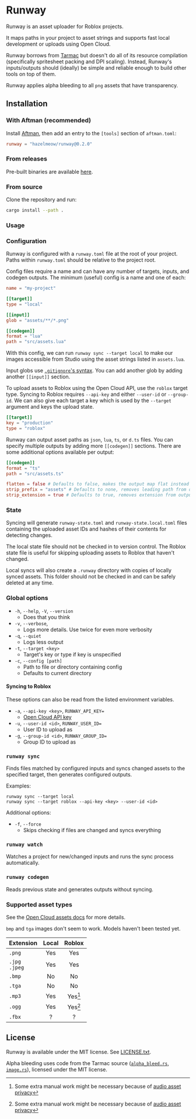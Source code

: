 # Runway
Runway is an asset uploader for Roblox projects.

It maps paths in your project to asset strings
and supports fast local development or uploads using Open Cloud.

Runway borrows from [Tarmac](https://github.com/rojo-rbx/tarmac)
but doesn't do all of its resource compilation (specifically spritesheet packing and DPI scaling).
Instead, Runway's inputs/outputs should (ideally) be simple and reliable enough
to build other tools on top of them.

Runway applies alpha bleeding to all `png` assets that have transparency.

## Installation

### With Aftman (recommended)
Install [Aftman](https://github.com/LPGhatguy/aftman),
then add an entry to the `[tools]` section of `aftman.toml`:
```toml
runway = "hazelmeow/runway@0.2.0"
```

### From releases
Pre-built binaries are available [here](https://github.com/hazelmeow/runway/releases).

### From source
Clone the repository and run:
```bash
cargo install --path .
```

### Usage

### Configuration
Runway is configured with a `runway.toml` file at the root of your project.
Paths within `runway.toml` should be relative to the project root.

Config files require a name and can have any number of targets, inputs, and codegen outputs.
The minimum (useful) config is a name and one of each:
```toml
name = "my-project"

[[target]]
type = "local"

[[input]]
glob = "assets/**/*.png"

[[codegen]]
format = "lua"
path = "src/assets.lua"
```
With this config, we can run `runway sync --target local` to make our images accessible from Studio
using the asset strings listed in `assets.lua`.

Input globs use [`.gitignore`'s syntax](https://git-scm.com/docs/gitignore#_pattern_format).
You can add another glob by adding another `[[input]]` section.

To upload assets to Roblox using the Open Cloud API, use the `roblox` target type.
Syncing to Roblox requires `--api-key` and either `--user-id` or `--group-id`.
We can also give each target a key which is used by the `--target` argument and keys the upload state.
```toml
[[target]]
key = "production"
type = "roblox"
```

Runway can output asset paths as `json`, `lua`, `ts`, or `d.ts` files.
You can specify multiple outputs by adding more `[[codegen]]` sections.
There are some additional options available per output:
```toml
[[codegen]]
format = "ts"
path = "src/assets.ts"

flatten = false # Defaults to false, makes the output map flat instead of nesting by path
strip_prefix = "assets" # Defaults to none, removes leading path from output map
strip_extension = true # Defaults to true, removes extension from output map
```

### State
Syncing will generate `runway-state.toml` and `runway-state.local.toml` files
containing the uploaded asset IDs and hashes of their contents for detecting changes.

The local state file should not be checked in to version control.
The Roblox state file is useful for skipping uploading assets to Roblox that haven't changed.

Local syncs will also create a `.runway` directory with copies of locally synced assets.
This folder should not be checked in and can be safely deleted at any time.

### Global options

* `-h`, `--help`, `-V`, `--version`
	* Does that you think
* `-v`, `--verbose`,
	* Logs more details. Use twice for even more verbosity
* `-q`, `--quiet`
	* Logs less output
* `-t`, `--target <key>`
	* Target's key or type if key is unspecified
* `-c`, `--config [path]`
	* Path to file or directory containing config
	* Defaults to current directory

#### Syncing to Roblox

These options can also be read from the listed environment variables.

* `-a`, `--api-key <key>`, `RUNWAY_API_KEY=`
	* [Open Cloud API key](https://create.roblox.com/docs/cloud/open-cloud/managing-api-keys)
* `-u`, `--user-id <id>`, `RUNWAY_USER_ID=`
	* User ID to upload as
* `-g`, `--group-id <id>`, `RUNWAY_GROUP_ID=`
	* Group ID to upload as

### `runway sync`

Finds files matched by configured inputs
and syncs changed assets to the specified target,
then generates configured outputs.

Examples:
```
runway sync --target local
runway sync --target roblox --api-key <key> --user-id <id>
```

Additional options:
* `-f`, `--force`
	* Skips checking if files are changed and syncs everything

### `runway watch`

Watches a project for new/changed inputs and runs the sync process automatically.

### `runway codegen`

Reads previous state and generates outputs without syncing.

### Supported asset types

See the [Open Cloud assets docs](https://create.roblox.com/docs/cloud/open-cloud/usage-assets) for more details.

`bmp` and `tga` images don't seem to work.
Models haven't been tested yet.

| Extension           | Local | Roblox  |
| ------------------- |:-----:|:-------:|
| `.png`              | Yes   | Yes     |
| `.jpg`<br />`.jpeg` | Yes   | Yes     |
| `.bmp`              | No    | No      |
| `.tga`              | No    | No      |
| `.mp3`              | Yes   | Yes[^1] |
| `.ogg`              | Yes   | Yes[^1] |
| `.fbx`              | ?     | ?       |

[^1]: Some extra manual work might be necessary because of
[audio asset privacy](https://create.roblox.com/docs/sound/assets#audio-asset-privacy-system)

## License
Runway is available under the MIT license. See [LICENSE.txt](LICENSE.txt).

Alpha bleeding uses code from the Tarmac source
([`alpha_bleed.rs`](https://github.com/Roblox/tarmac/blob/ea0d23dc5138d40f7b3de05544a07414416a909a/src/alpha_bleed.rs),
[`image.rs`](https://github.com/Roblox/tarmac/blob/master/src/image.rs)), licensed under the MIT license.
